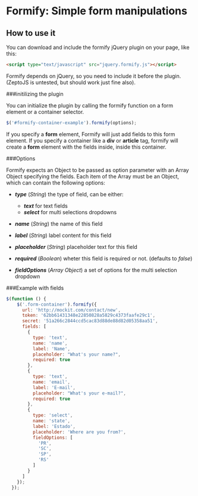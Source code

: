 Formify: Simple form manipulations
==================================

How to use it
-------------

You can download and include the formify jQuery plugin on your page, like this:
```html
<script type="text/javascript" src="jquery.formify.js"></script>
```
Formify depends on jQuery, so you need to include it before the plugin.
(ZeptoJS is untested, but should work just fine also).

###initilizing the plugin

You can initialize the plugin by calling the formify function on a form element or a container selector.

```javascript
$('#formify-container-example').formify(options);
```

If you specify a **form** element, Formify will just add fields to this form element. If you specify a container like a **div** or **article** tag, formify will create a **form** element with the fields inside, inside this container.

###Options

Formify expects an Object to be passed as option parameter with an Array Object specifying the fields. Each item of the Array must be an Object, which can contain the following options:

-   ***type*** (*String*) the type of field, can be either:
    - ***text*** for text fields
    - ***select*** for multi selections dropdowns

-   ***name*** (*String*) the name of this field
-   ***label*** (*String*) label content for this field
-   ***placeholder*** (*String*) placeholder text for this field
-   ***required*** (*Boolean*) wheter this field is required or not. (defaults to *false*)
-   ***fieldOptions*** (*Array Object*) a set of options for the multi selection dropdown

###Example with fields
```javascript
$(function () {
    $('.form-container').formify({
      url: 'http://mockit.com/contact/new',
      token: '62bb61431348e22850828a5829c4373faafe29c1',
      secret: '51a266c2844ccd5cac83d88de88d82d05358aa51',
      fields: [
        {
          type: 'text',
          name: 'name',
          label: 'Name',
          placeholder: "What's your name?",
          required: true
        },
        {
          type: 'text',
          name: 'email',
          label: 'E-mail',
          placeholder: "What's your e-mail?",
          required: true
        },
        {
          type: 'select',
          name: 'state',
          label: 'Estado',
          placeholder: 'Where are you from?',
          fieldOptions: [
            'PR',
            'SC',
            'SP',
            'RS'
          ]
        }
      ]
    });
  });
```